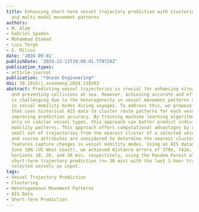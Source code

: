 ```yaml
---
title: Enhancing short-term vessel trajectory prediction with clustering for heterogeneous
  and multi-modal movement patterns
authors:
- M. Alam
- Gabriel Spadon
- Mohammad Etemad
- Luis Torgo
- E. Milios
date: '2024-09-01'
publishDate: '2024-12-11T19:08:41.779720Z'
publication_types:
- article-journal
publication: '*Ocean Engineering*'
doi: 10.1016/j.oceaneng.2024.118303
abstract: Predicting vessel trajectories is crucial for enhancing situational awareness
  and preventing collisions at sea. However, achieving accurate and efficient predictions
  is challenging due to the heterogeneity in vessel movement patterns and changes
  in vessel mobility modes during voyages. To address this, we propose a new approach
  that uses historical AIS data to cluster route patterns for each vessel type, thereby
  improving prediction accuracy. By training machine learning algorithms to focus
  only on similar vessel types, this approach can better predict individual vessel
  mobility patterns. This approach offers computational advantages by using a relatively
  small set of trajectories from the nearest cluster of a selected vessel. Both spatial
  and course attributes are considered to determine the nearest cluster, while engineered
  features capture changes in vessel mobility modes. Using an AIS dataset from UTM
  Zone 10N (US West Coast), we achieved distance errors of 370m, 742m, and 1.2km for
  horizons 10, 20, and 30 min, respectively, using the Random Forest algorithm for
  short-term trajectory prediction (<= 30 min) with the last 1-hour trajectory of
  selected vessels as input.
tags:
- Vessel Trajectory Prediction
- Clustering
- Heterogeneous Movement Patterns
- AIS Data
- Short-Term Prediction
---
```

